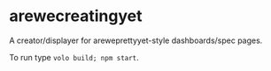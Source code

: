 arewecreatingyet
================

A creator/displayer for areweprettyyet-style dashboards/spec pages.

To run type `volo build; npm start`.
